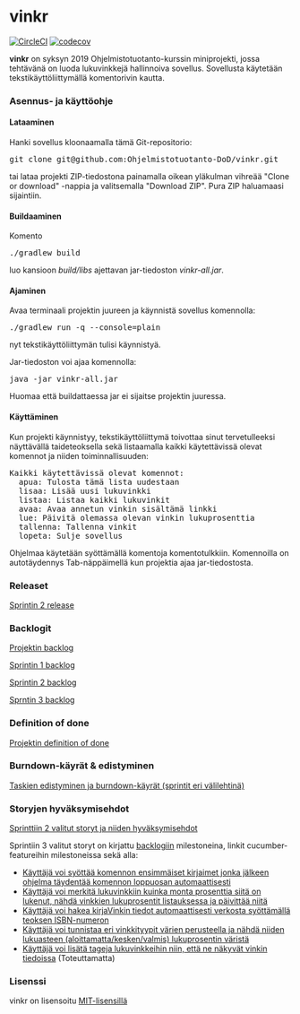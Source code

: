 # vinkr

[![CircleCI](https://circleci.com/gh/Ohjelmistotuotanto-DoD/vinkr.svg?style=svg)](https://circleci.com/gh/Ohjelmistotuotanto-DoD/vinkr)
[![codecov](https://codecov.io/gh/Ohjelmistotuotanto-DoD/vinkr/branch/master/graph/badge.svg)](https://codecov.io/gh/Ohjelmistotuotanto-DoD/vinkr)

**vinkr** on syksyn 2019 Ohjelmistotuotanto-kurssin miniprojekti, jossa tehtävänä on luoda lukuvinkkejä hallinnoiva sovellus. Sovellusta käytetään tekstikäyttöliittymällä komentorivin kautta.

### Asennus- ja käyttöohje



#### Lataaminen

Hanki sovellus kloonaamalla tämä Git-repositorio:
<pre>
git clone git@github.com:Ohjelmistotuotanto-DoD/vinkr.git
</pre>
tai lataa projekti ZIP-tiedostona painamalla oikean yläkulman vihreää "Clone or download" -nappia ja valitsemalla "Download ZIP". Pura ZIP haluamaasi sijaintiin.

#### Buildaaminen

Komento
<pre>
./gradlew build
</pre>
luo kansioon _build/libs_ ajettavan jar-tiedoston _vinkr-all.jar_.

#### Ajaminen

Avaa terminaali projektin juureen ja käynnistä sovellus komennolla:
<pre>
./gradlew run -q --console=plain
</pre>
nyt tekstikäyttöliittymän tulisi käynnistyä.

Jar-tiedoston voi ajaa komennolla:
<pre>
java -jar vinkr-all.jar
</pre>
Huomaa että buildattaessa jar ei sijaitse projektin juuressa.

#### Käyttäminen

Kun projekti käynnistyy, tekstikäyttöliittymä toivottaa sinut tervetulleeksi näyttävällä taideteoksella sekä listaamalla kaikki käytettävissä olevat komennot ja niiden toiminnallisuuden:
<pre>
Kaikki käytettävissä olevat komennot:
  apua: Tulosta tämä lista uudestaan
  lisaa: Lisää uusi lukuvinkki
  listaa: Listaa kaikki lukuvinkit
  avaa: Avaa annetun vinkin sisältämä linkki
  lue: Päivitä olemassa olevan vinkin lukuprosenttia
  tallenna: Tallenna vinkit
  lopeta: Sulje sovellus
</pre>
Ohjelmaa käytetään syöttämällä komentoja komentotulkkiin. Komennoilla on autotäydennys Tab-näppäimellä kun projektia ajaa jar-tiedostosta.

### Releaset

[Sprintin 2 release](https://github.com/Ohjelmistotuotanto-DoD/vinkr/releases/tag/v0.2-sprint2)

### Backlogit

[Projektin backlog](https://github.com/Ohjelmistotuotanto-DoD/vinkr/projects/2)

[Sprintin 1 backlog](https://github.com/Ohjelmistotuotanto-DoD/vinkr/projects/1)

[Sprintin 2 backlog](https://github.com/Ohjelmistotuotanto-DoD/vinkr/projects/3)

[Sprntin 3 backlog](https://github.com/Ohjelmistotuotanto-DoD/vinkr/projects/4)

### Definition of done

[Projektin definition of done](https://github.com/Ohjelmistotuotanto-DoD/vinkr/blob/master/definitionOfDone.md)

### Burndown-käyrät & edistyminen

[Taskien edistyminen ja burndown-käyrät (sprintit eri välilehtinä)](https://docs.google.com/spreadsheets/d/1IaOlbvyjOnPDexS8vWC0Q_28GK2p_VH0qf8ubIVeSeo/edit?usp=sharing)

### Storyjen hyväksymisehdot

[Sprinttiin 2 valitut storyt ja niiden hyväksymisehdot](https://github.com/Ohjelmistotuotanto-DoD/vinkr/blob/master/hyvaksymiskriteerit.md)

Sprintiin 3 valitut storyt on kirjattu [backlogiin](https://github.com/Ohjelmistotuotanto-DoD/vinkr/projects/2) milestoneina, linkit cucumber-featureihin milestoneissa sekä alla:
* [Käyttäjä voi syöttää komennon ensimmäiset kirjaimet jonka jälkeen ohjelma täydentää komennon loppuosan automaattisesti](https://github.com/Ohjelmistotuotanto-DoD/vinkr/milestone/14)
* [Käyttäjä voi merkitä lukuvinkkiin kuinka monta prosenttia siitä on lukenut, nähdä vinkkien lukuprosentit listauksessa ja päivittää niitä](https://github.com/Ohjelmistotuotanto-DoD/vinkr/milestone/7)
* [Käyttäjä voi hakea kirjaVinkin tiedot automaattisesti verkosta syöttämällä teoksen ISBN-numeron](https://github.com/Ohjelmistotuotanto-DoD/vinkr/milestone/19)
* [Käyttäjä voi tunnistaa eri vinkkityypit värien perusteella ja nähdä niiden lukuasteen (aloittamatta/kesken/valmis) lukuprosentin väristä](https://github.com/Ohjelmistotuotanto-DoD/vinkr/milestone/15)
* [Käyttäjä voi lisätä tageja lukuvinkkeihin niin, että ne näkyvät vinkin tiedoissa](https://github.com/Ohjelmistotuotanto-DoD/vinkr/milestone/16) (Toteuttamatta)

### Lisenssi

vinkr on lisensoitu [MIT-lisensillä](https://github.com/Ohjelmistotuotanto-DoD/vinkr/blob/master/LICENSE.md)
